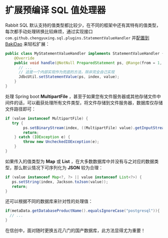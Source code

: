 # 扩展预编译 SQL 值处理器

Rabbit SQL 默认支持的值类型都比较少，在不同的框架中还有其特有的值类型，每次都手动处理转换比较麻烦，通过实现接口 `com.github.chengyuxing.sql.plugins.StatementValueHandler` 并[配置到 BakiDao](documents/api-config#md-head-4) 来轻松扩展：

```java
public class MyStatementValueHandler implements StatementValueHandler {
    @Override
    public void handle(@NotNull PreparedStatement ps, @Range(from = 1, to = Integer.MAX_VALUE) int index, @Nullable Object value, @NotNull DatabaseMetaData metaData) throws SQLException {
      // ...
      // 这是一个内部实现作为兜底的方法，除非完全自己实现
      JdbcUtil.setStatementValue(ps, index, value);
    }
}
```

处理 Spring boot **MultipartFile** ，甚至于如果您有文件服务器或其他存储文件中间件的话，可以截获处理所有文件类型，将文件存储到文件服务器，数据库仅存储文件路径即可：

```java
if (value instanceof MultipartFile) {
   try {
        ps.setBinaryStream(index, ((MultipartFile) value).getInputStream());
        return;
    } catch (IOException e) {
        throw new UncheckedIOException(e);
    }
}
```

如果传入的值类型为 **Map** 或 **List** ，在大多数数据库中并没有与之对应的数据类型，那么默认情况下可序列化为 **JSON** 较为合理：

```java
if (value instanceof Map<?, ?> || value instanceof List<?>) {
   ps.setString(index, Jackson.toJson(value));
   return;
}
```

还可以根据不同的数据库来针对性的处理值：

```java
if(metaData.getDatabaseProductName().equalsIgnoreCase("postgresql")){
  // ...
}
```

在信创中，面对随时更换五花八门的国产数据库，此方法显得尤为重要！